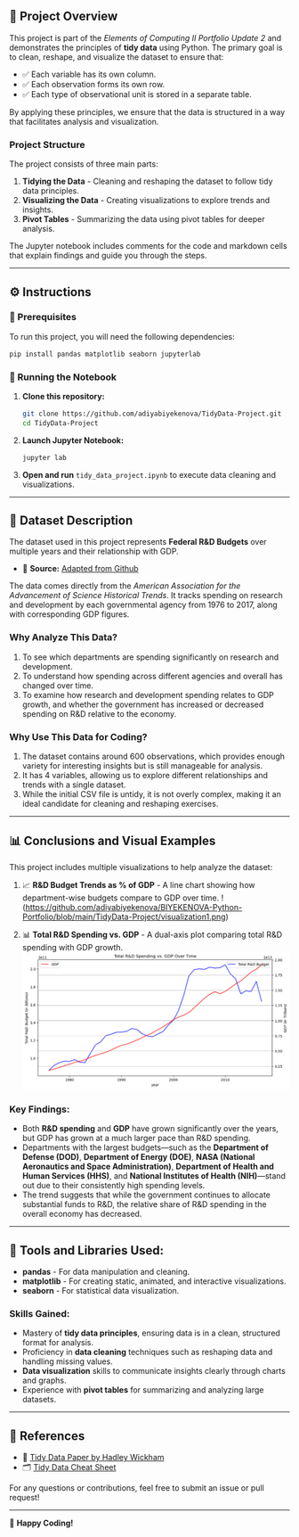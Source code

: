 ## 📝 Project Overview
This project is part of the *Elements of Computing II Portfolio Update 2* and demonstrates the principles of **tidy data** using Python. The primary goal is to clean, reshape, and visualize the dataset to ensure that:
- ✅ Each variable has its own column.
- ✅ Each observation forms its own row.
- ✅ Each type of observational unit is stored in a separate table.

By applying these principles, we ensure that the data is structured in a way that facilitates analysis and visualization.

### Project Structure
The project consists of three main parts:
1. **Tidying the Data** - Cleaning and reshaping the dataset to follow tidy data principles.
2. **Visualizing the Data** - Creating visualizations to explore trends and insights.
3. **Pivot Tables** - Summarizing the data using pivot tables for deeper analysis.

The Jupyter notebook includes comments for the code and markdown cells that explain findings and guide you through the steps.

---

## ⚙️ Instructions
### 📌 Prerequisites
To run this project, you will need the following dependencies:
```bash
pip install pandas matplotlib seaborn jupyterlab
```

### 🚀 Running the Notebook
1. **Clone this repository:**
   ```bash
   git clone https://github.com/adiyabiyekenova/TidyData-Project.git
   cd TidyData-Project
   ```
2. **Launch Jupyter Notebook:**
   ```bash
   jupyter lab
   ```
3. **Open and run** `tidy_data_project.ipynb` to execute data cleaning and visualizations.

---

## 📂 Dataset Description
The dataset used in this project represents **Federal R&D Budgets** over multiple years and their relationship with GDP.

- 📌 **Source:** [Adapted from Github](https://github.com/rfordatascience/tidytuesday/tree/main/data/2019/2019-02-12)

The data comes directly from the *American Association for the Advancement of Science Historical Trends*. It tracks spending on research and development by each governmental agency from 1976 to 2017, along with corresponding GDP figures.

### Why Analyze This Data?
1. To see which departments are spending significantly on research and development.
2. To understand how spending across different agencies and overall has changed over time.
3. To examine how research and development spending relates to GDP growth, and whether the government has increased or decreased spending on R&D relative to the economy.

### Why Use This Data for Coding?
1. The dataset contains around 600 observations, which provides enough variety for interesting insights but is still manageable for analysis.
2. It has 4 variables, allowing us to explore different relationships and trends with a single dataset.
3. While the initial CSV file is untidy, it is not overly complex, making it an ideal candidate for cleaning and reshaping exercises.

---

## 📊 Conclusions and Visual Examples
This project includes multiple visualizations to help analyze the dataset:

1. 📈 **R&D Budget Trends as % of GDP** - A line chart showing how department-wise budgets compare to GDP over time.
   !(https://github.com/adiyabiyekenova/BIYEKENOVA-Python-Portfolio/blob/main/TidyData-Project/visualization1.png)

2. 📊 **Total R&D Spending vs. GDP** - A dual-axis plot comparing total R&D spending with GDP growth.
   ![Visualization Example](http://github.com/adiyabiyekenova/BIYEKENOVA-Python-Portfolio/blob/main/TidyData-Project/visualization2.png)

### Key Findings:
- Both **R&D spending** and **GDP** have grown significantly over the years, but GDP has grown at a much larger pace than R&D spending.
- Departments with the largest budgets—such as the **Department of Defense (DOD)**, **Department of Energy (DOE)**, **NASA (National Aeronautics and Space Administration)**, **Department of Health and Human Services (HHS)**, and **National Institutes of Health (NIH)**—stand out due to their consistently high spending levels.
- The trend suggests that while the government continues to allocate substantial funds to R&D, the relative share of R&D spending in the overall economy has decreased.

---

## 🔧 Tools and Libraries Used:
- **pandas** - For data manipulation and cleaning.
- **matplotlib** - For creating static, animated, and interactive visualizations.
- **seaborn** - For statistical data visualization.

### Skills Gained:
- Mastery of **tidy data principles**, ensuring data is in a clean, structured format for analysis.
- Proficiency in **data cleaning** techniques such as reshaping data and handling missing values.
- **Data visualization** skills to communicate insights clearly through charts and graphs.
- Experience with **pivot tables** for summarizing and analyzing large datasets.

---

## 🔗 References
- 📄 [Tidy Data Paper by Hadley Wickham](https://vita.had.co.nz/papers/tidy-data.pdf)
- 🗂 [Tidy Data Cheat Sheet](https://www.rstudio.com/resources/cheatsheets/)

For any questions or contributions, feel free to submit an issue or pull request!

---

🚀 **Happy Coding!**
